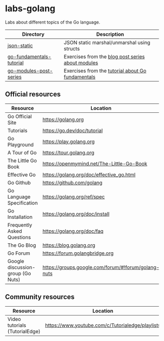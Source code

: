 # labs-golang

Labs about different topics of the Go language.

| Directory                               | Description                                                                                      |
| --------------------------------------- | ------------------------------------------------------------------------------------------------ |
| [json-static](json-static)              | JSON static marshal/unmarshal using structs                                                      |
| [go-fundamentals-tutorial](go-modules)  | Exercises from the [blog post series about modules](https://go.dev/blog/using-go-modules)        |
| [go-modules-post-series](go-modules)    | Exercises from the [tutorial about Go fundamentals](https://go.dev/doc/tutorial/create-module)   |


## Official resources

| Resource                          | Location                                            |
| --------------------------------- | --------------------------------------------------- |
| Go Official Site                  | https://golang.org                                  |
| Tutorials                         | https://go.dev/doc/tutorial                         |
| Go Playground                     | https://play.golang.org                             |
| A Tour of Go                      | https://tour.golang.org                             |
| The Little Go Book                | https://openmymind.net/The-Little-Go-Book           |
| Effective Go                      | https://golang.org/doc/effective_go.html            |
| Go Github                         | https://github.com/golang                           |
| Go Language Specification         | https://golang.org/ref/spec                         |
| Go Installation                   | https://golang.org/doc/install                      |
| Frequently Asked Questions        | https://golang.org/doc/faq                          |
| The Go Blog                       | https://blog.golang.org                             |
| Go Forum                          | https://forum.golangbridge.org                      |
| Google discussion-group (Go Nuts) | https://groups.google.com/forum/#!forum/golang-nuts |

## Community resources

| Resource                          | Location                                            |
| --------------------------------- | --------------------------------------------------- |
| Video tutorials (TutorialEdge)    | https://www.youtube.com/c/Tutorialedge/playlists    |
